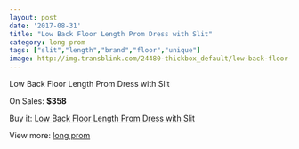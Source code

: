 ```yaml
---
layout: post
date: '2017-08-31'
title: "Low Back Floor Length Prom Dress with Slit"
category: long prom
tags: ["slit","length","brand","floor","unique"]
image: http://img.transblink.com/24480-thickbox_default/low-back-floor-length-prom-dress-with-slit.jpg
---
```

Low Back Floor Length Prom Dress with Slit

On Sales: **$358**
<a href="https://www.transblink.com/en/long-prom/7737-low-back-floor-length-prom-dress-with-slit.html"><amp-img layout="responsive" width="600" height="600" src="//img.transblink.com/24480-thickbox_default/low-back-floor-length-prom-dress-with-slit.jpg" alt="Low Back Floor Length Prom Dress with Slit 0" /></a>
<a href="https://www.transblink.com/en/long-prom/7737-low-back-floor-length-prom-dress-with-slit.html"><amp-img layout="responsive" width="600" height="600" src="//img.transblink.com/24484-thickbox_default/low-back-floor-length-prom-dress-with-slit.jpg" alt="Low Back Floor Length Prom Dress with Slit 1" /></a>
<a href="https://www.transblink.com/en/long-prom/7737-low-back-floor-length-prom-dress-with-slit.html"><amp-img layout="responsive" width="600" height="600" src="//img.transblink.com/24483-thickbox_default/low-back-floor-length-prom-dress-with-slit.jpg" alt="Low Back Floor Length Prom Dress with Slit 2" /></a>
<a href="https://www.transblink.com/en/long-prom/7737-low-back-floor-length-prom-dress-with-slit.html"><amp-img layout="responsive" width="600" height="600" src="//img.transblink.com/24482-thickbox_default/low-back-floor-length-prom-dress-with-slit.jpg" alt="Low Back Floor Length Prom Dress with Slit 3" /></a>
<a href="https://www.transblink.com/en/long-prom/7737-low-back-floor-length-prom-dress-with-slit.html"><amp-img layout="responsive" width="600" height="600" src="//img.transblink.com/24481-thickbox_default/low-back-floor-length-prom-dress-with-slit.jpg" alt="Low Back Floor Length Prom Dress with Slit 4" /></a>

Buy it: [Low Back Floor Length Prom Dress with Slit](https://www.transblink.com/en/long-prom/7737-low-back-floor-length-prom-dress-with-slit.html "Low Back Floor Length Prom Dress with Slit")

View more: [long prom](https://www.transblink.com/en/58-long-prom "long prom")